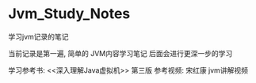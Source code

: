 # Jvm_Study_Notes
学习jvm记录的笔记

当前记录是第一遍, 简单的 JVM内容学习笔记
后面会进行更深一步的学习

学习参考书: <<深入理解Java虚拟机>> 第三版
参考视频: 宋红康 jvm讲解视频
